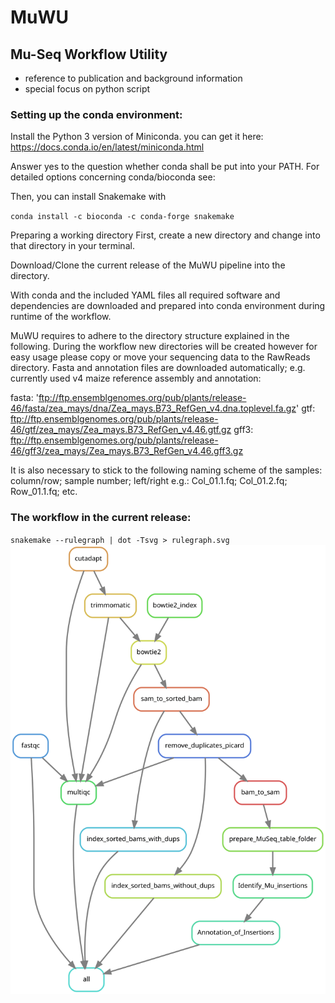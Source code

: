 # MuWU
## Mu-Seq Workflow Utility 

- reference to publication and background information 
- special focus on python script

### Setting up the conda environment: 
Install the Python 3 version of Miniconda.
you can get it here: https://docs.conda.io/en/latest/miniconda.html

Answer yes to the question whether conda shall be put into your PATH.
For detailed options concerning conda/bioconda see:

Then, you can install Snakemake with

`conda install -c bioconda -c conda-forge snakemake`

Preparing a working directory
First, create a new directory and change into that directory in your terminal.

Download/Clone the current release of the MuWU pipeline into the directory.

With conda and the included YAML files all required software and dependencies are downloaded and prepared into conda environment during runtime of the workflow.

MuWU requires to adhere to the directory structure explained in the following.
During the workflow new directories will be created however for easy usage please copy or move your sequencing data to the RawReads directory. 
Fasta and annotation files are downloaded automatically; e.g. currently used v4 maize reference assembly and annotation:

fasta: 'ftp://ftp.ensemblgenomes.org/pub/plants/release-46/fasta/zea_mays/dna/Zea_mays.B73_RefGen_v4.dna.toplevel.fa.gz'
gtf: ftp://ftp.ensemblgenomes.org/pub/plants/release-46/gtf/zea_mays/Zea_mays.B73_RefGen_v4.46.gtf.gz
gff3: ftp://ftp.ensemblgenomes.org/pub/plants/release-46/gff3/zea_mays/Zea_mays.B73_RefGen_v4.46.gff3.gz


It is also necessary to stick to the following naming scheme of the samples:
column/row; sample number; left/right
e.g.:
Col_01.1.fq; 
Col_01.2.fq; 
Row_01.1.fq; 
etc. 


### The workflow in the current release:
`snakemake --rulegraph | dot -Tsvg > rulegraph.svg`
![Alt text](./rulegraph.svg)

